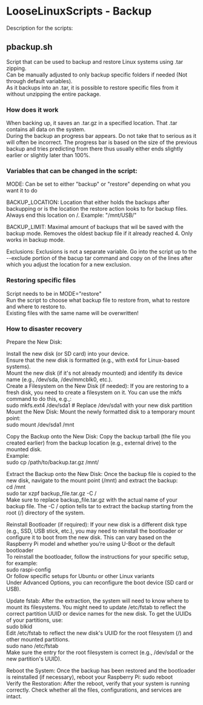 # LooseLinuxScripts - Backup
Description for the scripts:

## pbackup.sh
Script that can be used to backup and restore Linux systems using .tar zipping. <br />
Can be manually adjusted to only backup specific folders if needed (Not through default variables). <br />
As it backups into an .tar, it is possible to restore specific files from it without unzipping the entire package.

### How does it work

When backing up, it saves an .tar.gz in a specified location. That .tar contains all data on the system.<br />
During the backup an progress bar appears. Do not take that to serious as it will often be incorrect. The progress bar is based on the size of the previous backup and tries predicting from there thus usually either ends slightly earlier or slightly later than 100%.

### Variables that can be changed in the script:

MODE: Can be set to either "backup" or "restore" depending on what you want it to do

BACKUP_LOCATION: Location that either holds the backups after backupping or is the location the restore action looks to for backup files. 
Always end this location on /. Example: "/mnt/USB/"

BACKUP_LIMIT: Maximal amount of backups that wil be saved with the backup mode. Removes the oldest backup file if it already reached 4. Only works in backup mode.

Exclusions: Exclusions is not a separate variable. Go into the script up to the --exclude portion of the bacup tar command and copy on of the lines after which you adjust the location for a new exclusion.

### Restoring specific files

Script needs to be in MODE="restore"<br />
Run the script to choose what backup file to restore from, what to restore and where to restore to.<br />
Existing files with the same name will be overwritten!

### How to disaster recovery

Prepare the New Disk:

Install the new disk (or SD card) into your device.<br />
Ensure that the new disk is formatted (e.g., with ext4 for Linux-based systems).<br />
Mount the new disk (if it's not already mounted) and identify its device name (e.g., /dev/sda, /dev/mmcblk0, etc.).<br />
Create a Filesystem on the New Disk (if needed): If you are restoring to a fresh disk, you need to create a filesystem on it. You can use the mkfs command to do this, e.g.,:<br />
sudo mkfs.ext4 /dev/sda1  # Replace /dev/sda1 with your new disk partition<br />
Mount the New Disk: Mount the newly formatted disk to a temporary mount point:<br />
sudo mount /dev/sda1 /mnt<br />

Copy the Backup onto the New Disk: Copy the backup tarball (the file you created earlier) from the backup location (e.g., external drive) to the mounted disk.<br />
Example:<br />
sudo cp /path/to/backup.tar.gz /mnt/<br />

Extract the Backup onto the New Disk: Once the backup file is copied to the new disk, navigate to the mount point (/mnt) and extract the backup:<br />
cd /mnt<br />
sudo tar xzpf backup_file.tar.gz -C /<br />
Make sure to replace backup_file.tar.gz with the actual name of your backup file. The -C / option tells tar to extract the backup starting from the root (/) directory of the system.<br />

Reinstall Bootloader (if required): If your new disk is a different disk type (e.g., SSD, USB stick, etc.), you may need to reinstall the bootloader or configure it to boot from the new disk. This can vary based on the Raspberry Pi model and whether you’re using U-Boot or the default bootloader <br />
To reinstall the bootloader, follow the instructions for your specific setup, for example:<br />
sudo raspi-config<br />
Or follow specific setups for Ubuntu or other Linux variants<br />
Under Advanced Options, you can reconfigure the boot device (SD card or USB).<br />

Update fstab: After the extraction, the system will need to know where to mount its filesystems. You might need to update /etc/fstab to reflect the correct partition UUID or device names for the new disk.
To get the UUIDs of your partitions, use:<br />
sudo blkid<br />
Edit /etc/fstab to reflect the new disk's UUID for the root filesystem (/) and other mounted partitions.<br />
sudo nano /etc/fstab<br />
Make sure the entry for the root filesystem is correct (e.g., /dev/sda1 or the new partition's UUID).

Reboot the System: Once the backup has been restored and the bootloader is reinstalled (if necessary), reboot your Raspberry Pi:
sudo reboot<br />
Verify the Restoration: After the reboot, verify that your system is running correctly. Check whether all the files, configurations, and services are intact.


